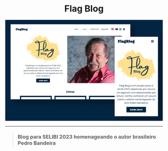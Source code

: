 <h1 align="center"> Flag Blog </h1>

<div  align="center">
<img src="./img/site-apresentation.png">
</div>

----

> ### Blog para SELIBI 2023 homenageando o autor brasileiro Pedro Bandeira

